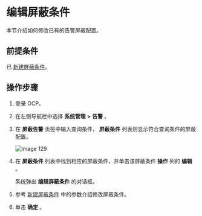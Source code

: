 编辑屏蔽条件
===========================

本节介绍如何修改已有的告警屏蔽配置。

前提条件
-------------------------

已 [新建屏蔽条件](../900.alert-management/1400.shielded-alert-1.md)。

操作步骤
-------------------------

1. 登录 OCP。

2. 在左侧导航栏中选择 **系统管理** **\>** **告警** 。

3. 在 **屏蔽告警** 页签中输入查询条件， **屏蔽条件** 列表则显示符合查询条件的屏蔽配置。

   ![Image 129](https://help-static-aliyun-doc.aliyuncs.com/assets/img/zh-CN/2372129461/p426014.png)

4. 在 **屏蔽条件** 列表中找到相应的屏蔽条件，并单击该屏蔽条件 **操作** 列的 **编辑** 。

   系统弹出 **编辑屏蔽条件** 的对话框。

5. 参考 [新建屏蔽条件](../900.alert-management/1400.shielded-alert-1.md) 中的参数介绍修改屏蔽条件。

6. 单击 **确定** 。
